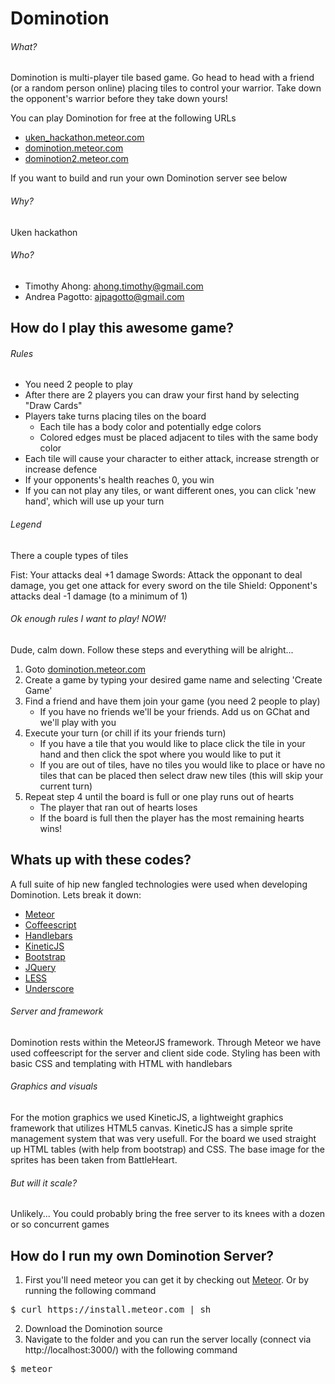 Dominotion
================================

###### What?

Dominotion is multi-player tile based game. Go head to head with a friend (or a random person online) placing tiles to control your warrior. Take down the opponent's warrior before they take down yours!

You can play Dominotion for free at the following URLs
* [uken_hackathon.meteor.com](http://uken_hackathon.meteor.com)
* [dominotion.meteor.com](http://dominotion.meteor.com)
* [dominotion2.meteor.com](http://dominotion2.meteor.com)

If you want to build and run your own Dominotion server see below  

###### Why?
Uken hackathon

###### Who?
* Timothy Ahong: ahong.timothy@gmail.com
* Andrea Pagotto: ajpagotto@gmail.com


How do I play this awesome game?
--------------------------------

###### Rules

* You need 2 people to play
* After there are 2 players you can draw your first hand by selecting "Draw Cards"
* Players take turns placing tiles on the board
     * Each tile has a body color and potentially edge colors
     * Colored edges must be placed adjacent to tiles with the same body color
* Each tile will cause your character to either attack, increase strength or increase defence
* If your opponents's health reaches 0, you win
* If you can not play any tiles, or want different ones, you can click 'new hand', which will use up your turn
 
###### Legend
There a couple types of tiles   

Fist: Your attacks deal +1 damage
Swords: Attack the opponant to deal damage, you get one attack for every sword on the tile 
Shield: Opponent's attacks deal -1 damage (to a minimum of 1)

###### Ok enough rules I want to play! NOW!

Dude, calm down. Follow these steps and everything will be alright...

1. Goto [dominotion.meteor.com](http://dominotion.meteor.com)
2. Create a game by typing your desired game name and selecting 'Create Game'
3. Find a friend and have them join your game (you need 2 people to play)
    * If you have no friends we'll be your friends. Add us on GChat and we'll play with you
4. Execute your turn (or chill if its your friends turn)
    * If you have a tile that you would like to place click the tile in your hand and then click the spot where you would like to put it
    * If you are out of tiles, have no tiles you would like to place or have no tiles that can be placed then select draw new tiles (this will skip your current turn)
5. Repeat step 4 until the board is full or one play runs out of hearts
    * The player that ran out of hearts loses
    * If the board is full then the player has the most remaining hearts wins!

Whats up with these codes?
--------------------------------

A full suite of hip new fangled technologies were used when developing Dominotion. Lets break it down:
* [Meteor](https://meteor.com)
* [Coffeescript](http://coffeescript.org)
* [Handlebars](http://handlebarsjs.com)
* [KineticJS](http://kineticjs.com)
* [Bootstrap](http://twitter.github.com/bootstrap)
* [JQuery](http://jquery.com/)
* [LESS](http://lesscss.org/)
* [Underscore](http://documentcloud.github.com/underscore/)

###### Server and framework
Dominotion rests within the MeteorJS framework. Through Meteor we have used coffeescript for the server and client side code. Styling has been with basic CSS and templating with HTML with handlebars

###### Graphics and visuals
For the motion graphics we used KineticJS, a lightweight graphics framework that utilizes HTML5 canvas. KineticJS has a simple sprite management system that was very usefull. For the board we used straight up HTML tables (with help from bootstrap) and CSS. The base image for the sprites has been taken from BattleHeart.

###### But will it scale?
Unlikely...
You could probably bring the free server to its knees with a dozen or so concurrent games

How do I run my own Dominotion Server?
--------------------------------
1. First you'll need meteor you can get it by checking out [Meteor](https://meteor.com). Or by running the following command
<pre>
$ curl https://install.meteor.com | sh
</pre>
2. Download the Dominotion source
3. Navigate to the folder and you can run the server locally (connect via http://localhost:3000/) with the following command
<pre>
$ meteor
</pre>


